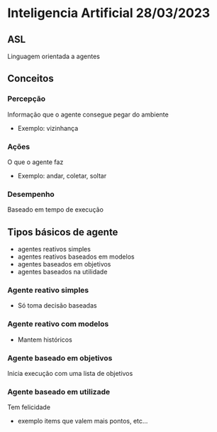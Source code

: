 # Inteligencia Artificial 28/03/2023

## ASL
Linguagem orientada a agentes

## Conceitos

### Percepção
Informação que o agente consegue pegar do ambiente
- Exemplo: vizinhança

### Ações
O que o agente faz 
- Exemplo: andar, coletar, soltar

### Desempenho
Baseado em tempo de execução

## Tipos básicos de agente
- agentes reativos simples
- agentes reativos baseados em modelos
- agentes baseados em objetivos
- agentes baseados na utilidade

### Agente reativo simples
- Só toma decisão baseadas 

### Agente reativo com modelos
- Mantem históricos

### Agente baseado em objetivos
Inicia execução com uma lista de objetivos

### Agente baseado em utilizade
Tem felicidade 
- exemplo items que valem mais pontos, etc...



